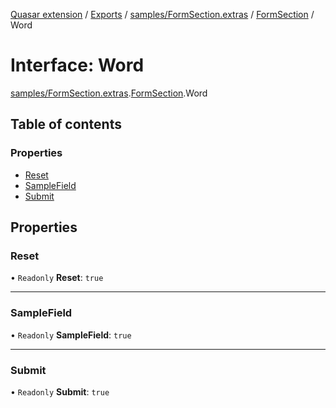 [Quasar extension](../index.md) / [Exports](../modules.md) / [samples/FormSection.extras](../modules/samples_FormSection_extras.md) / [FormSection](../modules/samples_FormSection_extras.FormSection.md) / Word

# Interface: Word

[samples/FormSection.extras](../modules/samples_FormSection_extras.md).[FormSection](../modules/samples_FormSection_extras.FormSection.md).Word

## Table of contents

### Properties

- [Reset](samples_FormSection_extras.FormSection.Word.md#reset)
- [SampleField](samples_FormSection_extras.FormSection.Word.md#samplefield)
- [Submit](samples_FormSection_extras.FormSection.Word.md#submit)

## Properties

### Reset

• `Readonly` **Reset**: ``true``

___

### SampleField

• `Readonly` **SampleField**: ``true``

___

### Submit

• `Readonly` **Submit**: ``true``
